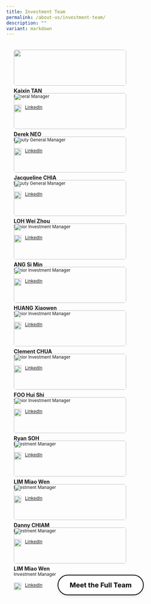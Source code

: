 ```yaml
---
title: Investment Team
permalink: /about-us/investment-team/
description: ""
variant: markdown
---
```

<div style="display: flex; flex-wrap: wrap; padding: 10px">
    <div class="sgds-card col" style="flex: 1 1 47%; margin: 10px; max-width: 300px;">
    <div class="sgds-card-image" style="width: 100%; position: relative;">
        <figure class="sgds-image" style="margin: 0; width: 100%; height: 100%;">
            <img src="/images/Profile Photos/Kaixin_TAN.png" style="width: 100%; height: 100%; object-fit: cover; border-radius: 5px;">
        </figure>
    </div>
    <div style="display: flex; flex-direction: column; align-items: flex-start; gap: 5px; padding: 5px 0;" class="sgds-card-content">
        <div style="width: 100%; margin-left: 0;">
            <p style="margin: 0; text-align: left;"><strong>Kaixin TAN</strong></p>
            <small style="text-align: left;">General Manager</small>
        </div>
        <div style="display: flex; margin-top: 10px;">
            <div><img src="/images/linkedin.png" style="width: 20px; margin-left: 0; display: inline; margin-right: 10px;"></div>
            <a href="https://www.linkedin.com/in/kaixin/" target="_blank"><small>LinkedIn</small></a>
        </div>
    </div>
</div>
<div class="sgds-card col" style="flex: 1 1 47%; margin: 10px; max-width: 300px;">
    <div class="sgds-card-image" style="width: 100%; position: relative;">
        <figure class="sgds-image" style="margin: 0; width: 100%; height: 100%;">
            <img src="/images/Profile Photos/Derek_NEO.png" style="width: 100%; height: 100%; object-fit: cover; border-radius: 5px;">
        </figure>
    </div>
    <div style="display: flex; flex-direction: column; align-items: flex-start; gap: 5px; padding: 5px 0;" class="sgds-card-content">
        <div style="width: 100%; margin-left: 0;">
            <p style="margin: 0; text-align: left;"><strong>Derek NEO</strong></p>
            <small style="text-align: left;">Deputy General Manager</small>
        </div>
        <div style="display: flex; margin-top: 10px;">
            <div><img src="/images/linkedin.png" style="width: 20px; margin-left: 0; display: inline; margin-right: 10px;"></div>
            <a href="https://www.linkedin.com/in/derek-neo-a5183231/" target="_blank"><small>LinkedIn</small></a>
        </div>
    </div>
</div>
<div class="sgds-card col" style="flex: 1 1 47%; margin: 10px; max-width: 300px;">
    <div class="sgds-card-image" style="width: 100%; position: relative;">
        <figure class="sgds-image" style="margin: 0; width: 100%; height: 100%;">
            <img src="/images/Profile Photos/Jacqueline_CHIA.png" style="width: 100%; height: 100%; object-fit: cover; border-radius: 5px;">
        </figure>
    </div>
    <div style="display: flex; flex-direction: column; align-items: flex-start; gap: 5px; padding: 5px 0;" class="sgds-card-content">
        <div style="width: 100%; margin-left: 0;">
            <p style="margin: 0; text-align: left;"><strong>Jacqueline CHIA</strong></p>
            <small style="text-align: left;">Deputy General Manager</small>
        </div>
        <div style="display: flex; margin-top: 10px;">
            <div><img src="/images/linkedin.png" style="width: 20px; margin-left: 0; display: inline; margin-right: 10px;"></div>
            <a href="https://www.linkedin.com/in/jacqueline-chia/" target="_blank"><small>LinkedIn</small></a>
        </div>
    </div>
</div>
<div class="sgds-card col" style="flex: 1 1 47%; margin: 10px; max-width: 300px;">
    <div class="sgds-card-image" style="width: 100%; position: relative;">
        <figure class="sgds-image" style="margin: 0; width: 100%; height: 100%;">
            <img src="/images/Profile Photos/LOH_Wei_Zhou.png" style="width: 100%; height: 100%; object-fit: cover; border-radius: 5px;">
        </figure>
    </div>
    <div style="display: flex; flex-direction: column; align-items: flex-start; gap: 5px; padding: 5px 0;" class="sgds-card-content">
        <div style="width: 100%; margin-left: 0;">
            <p style="margin: 0; text-align: left;"><strong>LOH Wei Zhou</strong></p>
            <small style="text-align: left;">Senior Investment Manager</small>
        </div>
        <div style="display: flex; margin-top: 10px;">
            <div><img src="/images/linkedin.png" style="width: 20px; margin-left: 0; display: inline; margin-right: 10px;"></div>
            <a href="https://www.linkedin.com/in/loh-wei-zhou/" target="_blank"><small>LinkedIn</small></a>
        </div>
    </div>
</div>
<div class="sgds-card col" style="flex: 1 1 47%; margin: 10px; max-width: 300px;">
    <div class="sgds-card-image" style="width: 100%; position: relative;">
        <figure class="sgds-image" style="margin: 0; width: 100%; height: 100%;">
            <img src="/images/Profile Photos/ANG_Si_Min.png" style="width: 100%; height: 100%; object-fit: cover; border-radius: 5px;">
        </figure>
    </div>
    <div style="display: flex; flex-direction: column; align-items: flex-start; gap: 5px; padding: 5px 0;" class="sgds-card-content">
        <div style="width: 100%; margin-left: 0;">
            <p style="margin: 0; text-align: left;"><strong>ANG Si Min</strong></p>
            <small style="text-align: left;">Senior Investment Manager</small>
        </div>
        <div style="display: flex; margin-top: 10px;">
            <div><img src="/images/linkedin.png" style="width: 20px; margin-left: 0; display: inline; margin-right: 10px;"></div>
            <a href="https://www.linkedin.com/in/si-min-ang-14122453/" target="_blank"><small>LinkedIn</small></a>
        </div>
    </div>
</div>
<div class="sgds-card col" style="flex: 1 1 47%; margin: 10px; max-width: 300px;">
    <div class="sgds-card-image" style="width: 100%; position: relative;">
        <figure class="sgds-image" style="margin: 0; width: 100%; height: 100%;">
            <img src="/images/Profile Photos/HUANG_Xiao_Wen.png" style="width: 100%; height: 100%; object-fit: cover; border-radius: 5px;">
        </figure>
    </div>
    <div style="display: flex; flex-direction: column; align-items: flex-start; gap: 5px; padding: 5px 0;" class="sgds-card-content">
        <div style="width: 100%; margin-left: 0;">
            <p style="margin: 0; text-align: left;"><strong>HUANG Xiaowen</strong></p>
            <small style="text-align: left;">Senior Investment Manager</small>
        </div>
        <div style="display: flex; margin-top: 10px;">
            <div><img src="/images/linkedin.png" style="width: 20px; margin-left: 0; display: inline; margin-right: 10px;"></div>
            <a href="https://www.linkedin.com/in/xiaowen-huang-03aa5366/" target="_blank"><small>LinkedIn</small></a>
        </div>
    </div>
</div>
<div class="sgds-card col" style="flex: 1 1 47%; margin: 10px; max-width: 300px;">
    <div class="sgds-card-image" style="width: 100%; position: relative;">
        <figure class="sgds-image" style="margin: 0; width: 100%; height: 100%;">
            <img src="/images/Profile Photos/Clement_CHUA.png" style="width: 100%; height: 100%; object-fit: cover; border-radius: 5px;">
        </figure>
    </div>
    <div style="display: flex; flex-direction: column; align-items: flex-start; gap: 5px; padding: 5px 0;" class="sgds-card-content">
        <div style="width: 100%; margin-left: 0;">
            <p style="margin: 0; text-align: left;"><strong>Clement CHUA</strong></p>
            <small style="text-align: left;">Senior Investment Manager</small>
        </div>
        <div style="display: flex; margin-top: 10px;">
            <div><img src="/images/linkedin.png" style="width: 20px; margin-left: 0; display: inline; margin-right: 10px;"></div>
            <a href="https://www.linkedin.com/in/clement-chua-/" target="_blank"><small>LinkedIn</small></a>
        </div>
    </div>
</div>
<div class="sgds-card col" style="flex: 1 1 47%; margin: 10px; max-width: 300px;">
    <div class="sgds-card-image" style="width: 100%; position: relative;">
        <figure class="sgds-image" style="margin: 0; width: 100%; height: 100%;">
            <img src="/images/Profile Photos/FOO_Hui_Shi.png" style="width: 100%; height: 100%; object-fit: cover; border-radius: 5px;">
        </figure>
    </div>
    <div style="display: flex; flex-direction: column; align-items: flex-start; gap: 5px; padding: 5px 0;" class="sgds-card-content">
        <div style="width: 100%; margin-left: 0;">
            <p style="margin: 0; text-align: left;"><strong>FOO Hui Shi</strong></p>
            <small style="text-align: left;">Senior Investment Manager</small>
        </div>
        <div style="display: flex; margin-top: 10px;">
            <div><img src="/images/linkedin.png" style="width: 20px; margin-left: 0; display: inline; margin-right: 10px;"></div>
            <a href="https://www.linkedin.com/in/foohuishi/" target="_blank"><small>LinkedIn</small></a>
        </div>
    </div>
</div>
<div class="sgds-card col" style="flex: 1 1 47%; margin: 10px; max-width: 300px;">
    <div class="sgds-card-image" style="width: 100%; position: relative;">
        <figure class="sgds-image" style="margin: 0; width: 100%; height: 100%;">
            <img src="/images/Profile Photos/Ryan_SOH.png" style="width: 100%; height: 100%; object-fit: cover; border-radius: 5px;">
        </figure>
    </div>
    <div style="display: flex; flex-direction: column; align-items: flex-start; gap: 5px; padding: 5px 0;" class="sgds-card-content">
        <div style="width: 100%; margin-left: 0;">
            <p style="margin: 0; text-align: left;"><strong>Ryan SOH</strong></p>
            <small style="text-align: left;">Investment Manager</small>
        </div>
        <div style="display: flex; margin-top: 10px;">
            <div><img src="/images/linkedin.png" style="width: 20px; margin-left: 0; display: inline; margin-right: 10px;"></div>
            <a href="https://www.linkedin.com/in/ryan-soh-b317b3149/" target="_blank"><small>LinkedIn</small></a>
        </div>
    </div>
</div>

<div class="sgds-card col" style="flex: 1 1 47%; margin: 10px; max-width: 300px;">
    <div class="sgds-card-image" style="width: 100%; position: relative;">
        <figure class="sgds-image" style="margin: 0; width: 100%; height: 100%;">
            <img src="/images/Profile Photos/LIM_Miao_Wen.png" style="width: 100%; height: 100%; object-fit: cover; border-radius: 5px;">
        </figure>
    </div>
    <div style="display: flex; flex-direction: column; align-items: flex-start; gap: 5px; padding: 5px 0;" class="sgds-card-content">
        <div style="width: 100%; margin-left: 0;">
            <p style="margin: 0; text-align: left;"><strong>LIM Miao Wen</strong></p>
            <small style="text-align: left;">Investment Manager</small>
        </div>
        <div style="display: flex; margin-top: 10px;">
            <div><img src="/images/linkedin.png" style="width: 20px; margin-left: 0; display: inline; margin-right: 10px;"></div>
            <a href="https://www.linkedin.com/in/miao-wen-lim-1a7986192/" target="_blank"><small>LinkedIn</small></a>
        </div>
    </div>
</div>
	<div class="sgds-card col" style="flex: 1 1 47%; margin: 10px; max-width: 300px;">
    <div class="sgds-card-image" style="width: 100%; position: relative;">
        <figure class="sgds-image" style="margin: 0; width: 100%; height: 100%;">
            <img src="/images/Profile Photos/danny_chiam.png" style="width: 100%; height: 100%; object-fit: cover; border-radius: 5px;">
        </figure>
    </div>
    <div style="display: flex; flex-direction: column; align-items: flex-start; gap: 5px; padding: 5px 0;" class="sgds-card-content">
        <div style="width: 100%; margin-left: 0;">
            <p style="margin: 0; text-align: left;"><strong>Danny CHIAM</strong></p>
            <small style="text-align: left;">Investment Manager</small>
        </div>
        <div style="display: flex; margin-top: 10px;">
            <div><img src="/images/linkedin.png" style="width: 20px; margin-left: 0; display: inline; margin-right: 10px;"></div>
            <a href="https://www.linkedin.com/in/dannychiam/" target="_blank"><small>LinkedIn</small></a>
        </div>
    </div>
</div>
	<div class="sgds-card col" style="flex: 1 1 47%; margin: 10px; max-width: 300px;">
    <div class="sgds-card-image" style="width: 100%; position: relative;">
        <figure class="sgds-image" style="margin: 0; width: 100%; height: 100%;">
            <img src="/images/Profile Photos/LIM_Jia_Hui.png" style="width: 100%; height: 100%; object-fit: cover; border-radius: 5px;">
        </figure>
    </div>
    <div style="display: flex; flex-direction: column; align-items: flex-start; gap: 5px; padding: 5px 0;" class="sgds-card-content">
        <div style="width: 100%; margin-left: 0;">
            <p style="margin: 0; text-align: left;"><strong>LIM Miao Wen</strong></p>
            <small style="text-align: left;">Investment Manager</small>
        </div>
        <div style="display: flex; margin-top: 10px;">
            <div><img src="/images/linkedin.png" style="width: 20px; margin-left: 0; display: inline; margin-right: 10px;"></div>
            <a href="https://www.linkedin.com/in/jiahuifl/" target="_blank"><small>LinkedIn</small></a>
        </div>
    </div>
</div>
<div style="flex: 1 1 100%; display: flex; justify-content: center; margin-top: 20px;">
    <a style="display: flex; align-items: center; padding: 15px 30px; background-color: #fff; color: #000; text-decoration: none; border: 2px solid #000; border-radius: 50px; font-weight: bold; font-size: 18px; transition: background-color 0.3s ease, color 0.3s ease; justify-content: center; gap: 15px; box-shadow: 0 3px 8px rgba(0,0,0,0.1);" href="https://edbi.com/" target="_blank">
        <span>Meet the Full Team</span>
    </a>
</div>
</div>